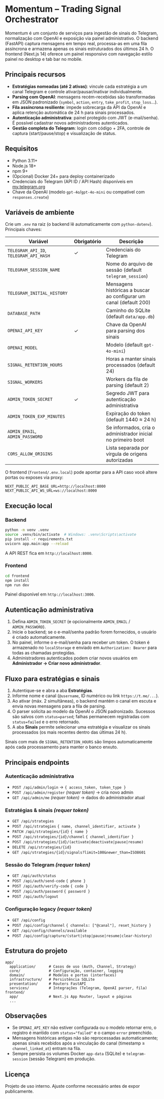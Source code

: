 # Momentum – Trading Signal Orchestrator

Momentum é um conjunto de serviços para ingestão de sinais do Telegram, normalização com OpenAI e exposição via painel administrativo. O backend (FastAPI) captura mensagens em tempo real, processa-as em uma fila assíncrona e armazena apenas os sinais estruturados dos últimos 24 h. O frontend (Next.js 14) oferece um painel responsivo com navegação estilo painel no desktop e tab bar no mobile.

## Principais recursos

- **Estratégias nomeadas (até 2 ativas)**: vincule cada estratégia a um canal Telegram e controle ativar/pausar/inativar individualmente.
- **Parsing com OpenAI**: mensagens recém-recebidas são transformadas em JSON padronizado (`symbol`, `action`, `entry`, `take_profit`, `stop_loss`…).
- **Fila assíncrona resiliente**: impede sobrecarga da API da OpenAI e aplica retenção automática de 24 h para sinais processados.
- **Autenticação administrativa**: painel protegido com JWT (e-mail/senha). É possível cadastrar novos administradores autenticados.
- **Gestão completa do Telegram**: login com código + 2FA, controle de captura (start/pause/stop) e visualização de status.

## Requisitos

- Python 3.11+
- Node.js 18+
- npm 9+
- (Opcional) Docker 24+ para deploy containerizado
- Credenciais do Telegram (API ID / API Hash) disponíveis em [my.telegram.org](https://my.telegram.org/)
- Chave da OpenAI (modelo `gpt-4o`/`gpt-4o-mini` ou compatível com `responses.create`)

## Variáveis de ambiente

Crie um `.env` na raiz (o backend lê automaticamente com `python-dotenv`). Principais chaves:

| Variável | Obrigatório | Descrição |
| --- | --- | --- |
| `TELEGRAM_API_ID`, `TELEGRAM_API_HASH` | ✓ | Credenciais do Telegram |
| `TELEGRAM_SESSION_NAME` | | Nome do arquivo de sessão (default `telegram_session`) |
| `TELEGRAM_INITIAL_HISTORY` | | Mensagens históricas a buscar ao configurar um canal (default 200) |
| `DATABASE_PATH` | | Caminho do SQLite (default `data/app.db`) |
| `OPENAI_API_KEY` | ✓ | Chave da OpenAI para parsing dos sinais |
| `OPENAI_MODEL` | | Modelo (default `gpt-4o-mini`) |
| `SIGNAL_RETENTION_HOURS` | | Horas a manter sinais processados (default 24) |
| `SIGNAL_WORKERS` | | Workers da fila de parsing (default 2) |
| `ADMIN_TOKEN_SECRET` | ✓ | Segredo JWT para autenticação administrativa |
| `ADMIN_TOKEN_EXP_MINUTES` | | Expiração do token (default 1440 ≈ 24 h) |
| `ADMIN_EMAIL`, `ADMIN_PASSWORD` | | Se informados, cria o administrador inicial no primeiro boot |
| `CORS_ALLOW_ORIGINS` | | Lista separada por vírgula de origens autorizadas |

O frontend (`frontend/.env.local`) pode apontar para a API caso você altere portas ou exposes via proxy:

```
NEXT_PUBLIC_API_BASE_URL=http://localhost:8000
NEXT_PUBLIC_API_WS_URL=ws://localhost:8000
```

## Execução local

### Backend

```bash
python -m venv .venv
source .venv/bin/activate  # Windows: .venv\Scripts\activate
pip install -r requirements.txt
uvicorn app.main:app --reload
```

A API REST fica em `http://localhost:8000`.

### Frontend

```bash
cd frontend
npm install
npm run dev
```

Painel disponível em `http://localhost:3000`.

## Autenticação administrativa

1. Defina `ADMIN_TOKEN_SECRET` (e opcionalmente `ADMIN_EMAIL` / `ADMIN_PASSWORD`).
2. Inicie o backend; se o e-mail/senha padrão forem fornecidos, o usuário é criado automaticamente.
3. No painel, informe o e-mail/senha para receber um token. O token é armazenado no `localStorage` e enviado em `Authorization: Bearer` para todas as chamadas protegidas.
4. Administradores autenticados podem criar novos usuários em **Administrador → Criar novo administrador**.

## Fluxo para estratégias e sinais

1. Autentique-se e abra a aba **Estratégias**.
2. Informe nome e canal (`@username`, ID numérico ou link `https://t.me/...`).
3. Ao ativar (máx. 2 simultâneas), o backend mantém o canal em escuta e envia novas mensagens para a fila de parsing.
4. O parser solicita ao modelo da OpenAI o JSON padronizado. Sucessos são salvos com `status=parsed`; falhas permanecem registradas com `status=failed` e o erro retornado.
5. A aba **Sinais** permite selecionar uma estratégia e visualizar os sinais processados (os mais recentes dentro das últimas 24 h).

Sinais com mais de `SIGNAL_RETENTION_HOURS` são limpos automaticamente após cada processamento para manter o banco enxuto.

## Principais endpoints

### Autenticação administrativa
- `POST /api/admin/login` → `{ access_token, token_type }`
- `POST /api/admin/register` *(requer token)* → cria novo admin
- `GET /api/admin/me` *(requer token)* → dados do administrador atual

### Estratégias & sinais *(requer token)*
- `GET /api/strategies`
- `POST /api/strategies` `{ name, channel_identifier, activate }`
- `PATCH /api/strategies/{id}` `{ name }`
- `POST /api/strategies/{id}/channel` `{ channel_identifier }`
- `POST /api/strategies/{id}/(activate|deactivate|pause|resume)`
- `DELETE /api/strategies/{id}`
- `GET /api/strategies/{id}/signals?limit=100&newer_than=ISO8601`

### Sessão do Telegram *(requer token)*
- `GET /api/auth/status`
- `POST /api/auth/send-code` `{ phone }`
- `POST /api/auth/verify-code` `{ code }`
- `POST /api/auth/password` `{ password }`
- `POST /api/auth/logout`

### Configuração legacy *(requer token)*
- `GET /api/config`
- `POST /api/config/channel` `{ channels: ["@canal"], reset_history }`
- `GET /api/config/channels/available`
- `POST /api/config/capture/(start|stop|pause|resume|clear-history)`

## Estrutura do projeto

```
app/
  application/      # Casos de uso (Auth, Channel, Strategy)
  core/             # Configuração, container, logging
  domain/           # Modelos e portas (interfaces)
  infrastructure/   # Persistência SQLite
  presentation/     # Routers FastAPI
  services/         # Integrações (Telegram, OpenAI parser, fila)
frontend/
  app/              # Next.js App Router, layout e páginas
  ...
```

## Observações

- Se `OPENAI_API_KEY` não estiver configurada ou o modelo retornar erro, o registro é mantido com `status="failed"` e o campo `error` preenchido.
- Mensagens históricas antigas não são reprocessadas automaticamente; apenas sinais recebidos após a vinculação do canal (timestamp ≥ `channel_linked_at`) entram na fila.
- Sempre persista os volumes Docker `app-data` (SQLite) e `telegram-session` (sessão Telegram) em produção.

## Licença

Projeto de uso interno. Ajuste conforme necessário antes de expor publicamente.
